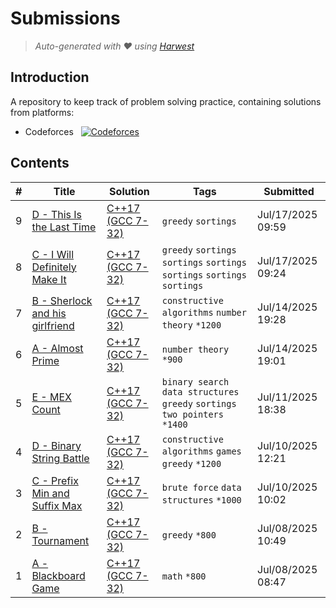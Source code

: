 Submissions
======================
> *Auto-generated with ❤ using [Harwest](https://github.com/nileshsah/harwest-tool)*

## Introduction

A repository to keep track of problem solving practice, containing solutions from platforms:
* Codeforces &nbsp; [![Codeforces](https://cp-logo.vercel.app/codeforces/sebascert)](https://codeforces.com/profile/sebascert)


## Contents

| # | Title | Solution | Tags | Submitted |
|---| ----- | -------- | ---- | --------- |
9 | [D - This Is the Last Time](https://codeforces.com/contest/2126/problem/D) | [C++17 (GCC 7-32)](./codeforces/2126/D.cpp) | `greedy` `sortings` | Jul/17/2025 09:59 | 
8 | [C - I Will Definitely Make It](https://codeforces.com/contest/2126/problem/C) | [C++17 (GCC 7-32)](./codeforces/2126/C.cpp) | `greedy` `sortings` `sortings` `sortings` `sortings` `sortings` `sortings` | Jul/17/2025 09:24 | 
7 | [B - Sherlock and his girlfriend](https://codeforces.com/contest/776/problem/B) | [C++17 (GCC 7-32)](./codeforces/776/B.cpp) | `constructive algorithms` `number theory` `*1200` | Jul/14/2025 19:28 | 
6 | [A - Almost Prime](https://codeforces.com/contest/26/problem/A) | [C++17 (GCC 7-32)](./codeforces/26/A.cpp) | `number theory` `*900` | Jul/14/2025 19:01 | 
5 | [E - MEX Count](https://codeforces.com/contest/2123/problem/E) | [C++17 (GCC 7-32)](./codeforces/2123/E.cpp) | `binary search` `data structures` `greedy` `sortings` `two pointers` `*1400` | Jul/11/2025 18:38 | 
4 | [D - Binary String Battle](https://codeforces.com/contest/2123/problem/D) | [C++17 (GCC 7-32)](./codeforces/2123/D.cpp) | `constructive algorithms` `games` `greedy` `*1200` | Jul/10/2025 12:21 | 
3 | [C - Prefix Min and Suffix Max](https://codeforces.com/contest/2123/problem/C) | [C++17 (GCC 7-32)](./codeforces/2123/C.cpp) | `brute force` `data structures` `*1000` | Jul/10/2025 10:02 | 
2 | [B - Tournament](https://codeforces.com/contest/2123/problem/B) | [C++17 (GCC 7-32)](./codeforces/2123/B.cpp) | `greedy` `*800` | Jul/08/2025 10:49 | 
1 | [A - Blackboard Game](https://codeforces.com/contest/2123/problem/A) | [C++17 (GCC 7-32)](./codeforces/2123/A.cpp) | `math` `*800` | Jul/08/2025 08:47 | 